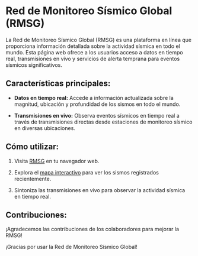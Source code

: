 # Red de Monitoreo Sísmico Global (RMSG)

La Red de Monitoreo Sísmico Global (RMSG) es una plataforma en línea que proporciona información detallada sobre la actividad sísmica en todo el mundo. Esta página web ofrece a los usuarios acceso a datos en tiempo real, transmisiones en vivo y servicios de alerta temprana para eventos sísmicos significativos.

## Características principales:

- **Datos en tiempo real:** Accede a información actualizada sobre la magnitud, ubicación y profundidad de los sismos en todo el mundo.
  
- **Transmisiones en vivo:** Observa eventos sísmicos en tiempo real a través de transmisiones directas desde estaciones de monitoreo sísmico en diversas ubicaciones.

## Cómo utilizar:

1. Visita [RMSG](https://www.rmsg.netlify.app) en tu navegador web.
   
2. Explora el [mapa interactivo](https://www.rmsg.netlify.app/mapa-interactivo) para ver los sismos registrados recientemente.
   
3. Sintoniza las transmisiones en vivo para observar la actividad sísmica en tiempo real.

## Contribuciones:

¡Agradecemos las contribuciones de los colaboradores para mejorar la RMSG!

¡Gracias por usar la Red de Monitoreo Sísmico Global!
